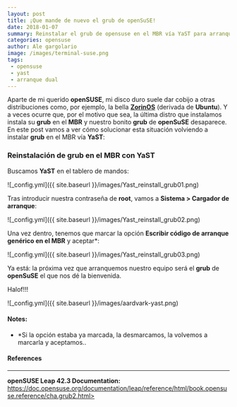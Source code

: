 ```yaml
---
layout: post
title: ¡Que mande de nuevo el grub de openSuSE!
date: 2018-01-07
summary: Reinstalar el grub de opensuse en el MBR vía YaST para arranques duales
categories: opensuse 
author: Ale gargolario
image: /images/terminal-suse.png
tags:
 - opensuse
 - yast
 - arranque dual
---
```


Aparte de mi querido **openSUSE**, mi disco duro suele dar cobijo a otras distribuciones como, por ejemplo, la bella [**ZorinOS**](https://zorinos.com/) (derivada de **Ubuntu**). Y a veces ocurre que, por el motivo que sea, la última distro que instalamos instala su **grub** en el **MBR** y nuestro bonito **grub** de **openSuSE** desaparece.
En este post vamos a ver cómo solucionar esta situación volviendo a instalar **grub** en el MBR vía **YaST**:


### Reinstalación de grub en el MBR con YaST

Buscamos **YaST** en el tablero de mandos:

![_config.yml]({{ site.baseurl }}/images/Yast_reinstall_grub01.png)

Tras introducir nuestra contraseña de **root**, vamos a **Sistema > Cargador de arranque**:

![_config.yml]({{ site.baseurl }}/images/Yast_reinstall_grub02.png)

Una vez dentro, tenemos que marcar la opción **Escribir código de arranque genérico en el MBR** y aceptar*:

![_config.yml]({{ site.baseurl }}/images/Yast_reinstall_grub03.png)


Ya está: la próxima vez que arranquemos nuestro equipo será el **grub** de **openSuSE** el que nos dé la bienvenida.


Halof!!!


![_config.yml]({{ site.baseurl }}/images/aardvark-yast.png)

#### Notes:
+ *Si la opción estaba ya marcada, la desmarcamos, la volvemos a marcarla y aceptamos..

#### References
***

**openSUSE Leap 42.3 Documentation:** https://doc.opensuse.org/documentation/leap/reference/html/book.opensuse.reference/cha.grub2.html>
